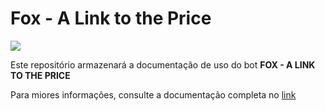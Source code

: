 # Fox - A Link to the Price

![](/docs/img/Logo_Vertical/Logo_Vertical_Fundo_Preto.png)

Este repositório armazenará a documentação de uso do bot **FOX - A LINK TO THE PRICE**

Para miores informações, consulte a documentação completa no [link](https://samirmartins.github.io/fox_documentation/)

